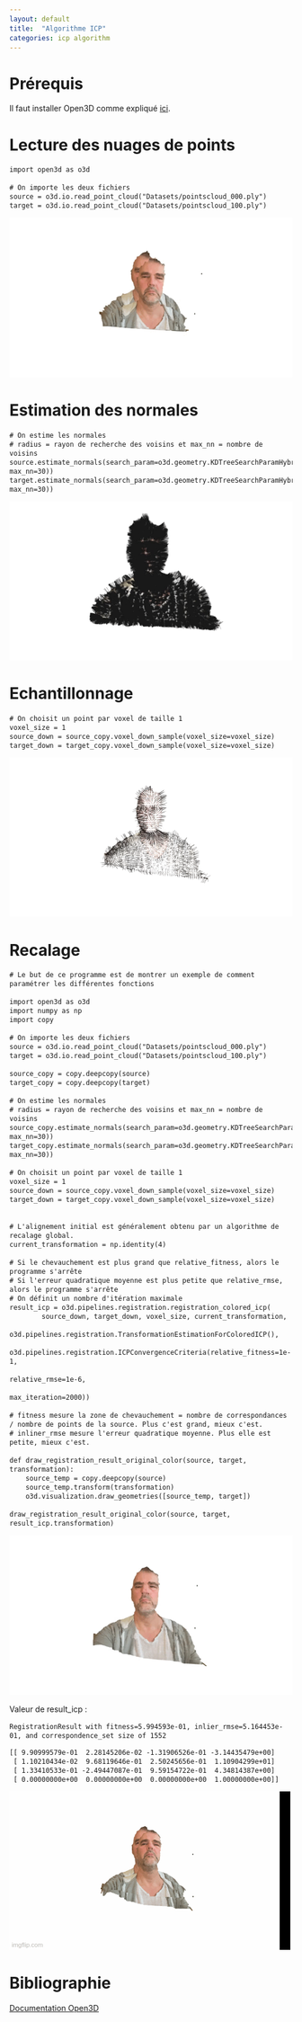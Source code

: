 ```yaml
---
layout: default
title:  "Algorithme ICP"
categories: icp algorithm
---
```


# Prérequis

Il faut installer Open3D comme expliqué [ici](/Open3D/2-ICP).

# Lecture des nuages de points

```
import open3d as o3d

# On importe les deux fichiers
source = o3d.io.read_point_cloud("Datasets/pointscloud_000.ply")
target = o3d.io.read_point_cloud("Datasets/pointscloud_100.ply")
```

![GIF orginal pointsclouds](../assets/Open3D/ICP/original.gif)

# Estimation des normales

```
# On estime les normales
# radius = rayon de recherche des voisins et max_nn = nombre de voisins
source.estimate_normals(search_param=o3d.geometry.KDTreeSearchParamHybrid(radius=1, max_nn=30))
target.estimate_normals(search_param=o3d.geometry.KDTreeSearchParamHybrid(radius=1, max_nn=30))
```

![GIF normals pointsclouds](../assets/Open3D/ICP/normals.gif)

# Echantillonnage

```
# On choisit un point par voxel de taille 1
voxel_size = 1
source_down = source_copy.voxel_down_sample(voxel_size=voxel_size)
target_down = target_copy.voxel_down_sample(voxel_size=voxel_size)
```

![GIF sampling pointsclouds](../assets/Open3D/ICP/sampling.gif)

# Recalage

```
# Le but de ce programme est de montrer un exemple de comment paramétrer les différentes fonctions

import open3d as o3d
import numpy as np
import copy

# On importe les deux fichiers
source = o3d.io.read_point_cloud("Datasets/pointscloud_000.ply")
target = o3d.io.read_point_cloud("Datasets/pointscloud_100.ply")

source_copy = copy.deepcopy(source)
target_copy = copy.deepcopy(target)

# On estime les normales
# radius = rayon de recherche des voisins et max_nn = nombre de voisins
source_copy.estimate_normals(search_param=o3d.geometry.KDTreeSearchParamHybrid(radius=1, max_nn=30)) 
target_copy.estimate_normals(search_param=o3d.geometry.KDTreeSearchParamHybrid(radius=1, max_nn=30))

# On choisit un point par voxel de taille 1
voxel_size = 1
source_down = source_copy.voxel_down_sample(voxel_size=voxel_size)
target_down = target_copy.voxel_down_sample(voxel_size=voxel_size)


# L'alignement initial est généralement obtenu par un algorithme de recalage global.
current_transformation = np.identity(4)

# Si le chevauchement est plus grand que relative_fitness, alors le programme s'arrête
# Si l'erreur quadratique moyenne est plus petite que relative_rmse, alors le programme s'arrête
# On définit un nombre d'itération maximale
result_icp = o3d.pipelines.registration.registration_colored_icp(
        source_down, target_down, voxel_size, current_transformation,
        o3d.pipelines.registration.TransformationEstimationForColoredICP(),
        o3d.pipelines.registration.ICPConvergenceCriteria(relative_fitness=1e-1,
                                                          relative_rmse=1e-6,
                                                          max_iteration=2000))

# fitness mesure la zone de chevauchement = nombre de correspondances / nombre de points de la source. Plus c'est grand, mieux c'est.
# inliner_rmse mesure l'erreur quadratique moyenne. Plus elle est petite, mieux c'est.

def draw_registration_result_original_color(source, target, transformation):
    source_temp = copy.deepcopy(source)
    source_temp.transform(transformation)
    o3d.visualization.draw_geometries([source_temp, target])

draw_registration_result_original_color(source, target, result_icp.transformation)
```

![GIF registration pointsclouds](../assets/Open3D/ICP/registration.gif)

Valeur de result_icp :
```
RegistrationResult with fitness=5.994593e-01, inlier_rmse=5.164453e-01, and correspondence_set size of 1552
```

```
[[ 9.90999579e-01  2.28145206e-02 -1.31906526e-01 -3.14435479e+00]
 [ 1.10210434e-02  9.68119646e-01  2.50245656e-01  1.10904299e+01]
 [ 1.33410533e-01 -2.49447087e-01  9.59154722e-01  4.34814387e+00]
 [ 0.00000000e+00  0.00000000e+00  0.00000000e+00  1.00000000e+00]]
```

![GIF animation pointsclouds](../assets/Open3D/ICP/animation.gif)

# Bibliographie

[Documentation Open3D](http://www.open3d.org/docs/release/tutorial/pipelines/icp_registration.html)
